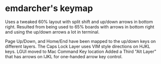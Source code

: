 # emdarcher's keymap

Uses a tweaked 60% layout with split shift and up/down arrows in bottom right. Resulted from being used to 65% boards with arrows in bottom right and using the up/down arrows a lot in terminal. 

Page Up/Down, and Home/End have been mapped to the up/down keys on different layers.
The Caps Lock Layer uses VIM style directions on HJKL keys.
LGUI moved to Mac Command Key location
Added a Third "Alt Layer" that has arrows on IJKL for one-handed arrow key control.
